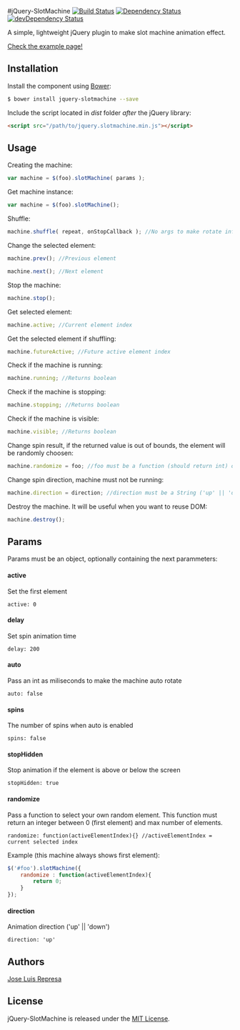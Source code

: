 #jQuery-SlotMachine [![Build Status](https://travis-ci.org/josex2r/jQuery-SlotMachine.svg?branch=master)](https://travis-ci.org/josex2r/jQuery-SlotMachine) [![Dependency Status](https://david-dm.org/josex2r/jQuery-SlotMachine.svg)](https://david-dm.org/josex2r/jQuery-SlotMachine) [![devDependency Status](https://david-dm.org/josex2r/jQuery-SlotMachine/dev-status.svg)](https://david-dm.org/josex2r/jQuery-SlotMachine#info=devDependencies)

A simple, lightweight jQuery plugin to make slot machine animation effect.

[Check the example page!](http://josex2r.github.io/jQuery-SlotMachine/)

## Installation

Install the component using [Bower](http://bower.io/):

```sh
$ bower install jquery-slotmachine --save
```

Include the script located in *dist* folder *after* the jQuery library:

```html
<script src="/path/to/jquery.slotmachine.min.js"></script>
```

## Usage

Creating the machine:

```javascript
var machine = $(foo).slotMachine( params );
```

Get machine instance:

```javascript
var machine = $(foo).slotMachine();
```

Shuffle:

```javascript
machine.shuffle( repeat, onStopCallback ); //No args to make rotate infinitely, `repeat` is optional
```

Change the selected element:

```javascript
machine.prev(); //Previous element

machine.next(); //Next element
```

Stop the machine:

```javascript
machine.stop();
```

Get selected element:

```javascript
machine.active; //Current element index
```

Get the selected element if shuffling:

```javascript
machine.futureActive; //Future active element index
```

Check if the machine is running:

```javascript
machine.running; //Returns boolean
```

Check if the machine is stopping:

```javascript
machine.stopping; //Returns boolean
```

Check if the machine is visible:

```javascript
machine.visible; //Returns boolean
```

Change spin result, if the returned value is out of bounds, the element will be randomly choosen:

```javascript
machine.randomize = foo; //foo must be a function (should return int) or an int
```

Change spin direction, machine must not be running:

```javascript
machine.direction = direction; //direction must be a String ('up' || 'down')
```

Destroy the machine. It will be useful when you want to reuse DOM:

```javascript
machine.destroy();
```

## Params

Params must be an object, optionally containing the next parammeters:

#### active

Set the first element

    active: 0

#### delay

Set spin animation time

    delay: 200

#### auto

Pass an int as miliseconds to make the machine auto rotate

    auto: false

#### spins

The number of spins when auto is enabled

    spins: false

#### stopHidden

Stop animation if the element is above or below the screen

    stopHidden: true

#### randomize

Pass a function to select your own random element. This function must return an integer between 0 (first element) and max number of elements.

    randomize: function(activeElementIndex){} //activeElementIndex = current selected index

Example (this machine always shows first element):

```javascript
$('#foo').slotMachine({
	randomize : function(activeElementIndex){
		return 0;
	}
});
```
#### direction

Animation direction ('up' || 'down')

    direction: 'up'

## Authors

[Jose Luis Represa](https://github.com/josex2r)

## License

jQuery-SlotMachine is released under the [MIT License](http://opensource.org/licenses/MIT).
